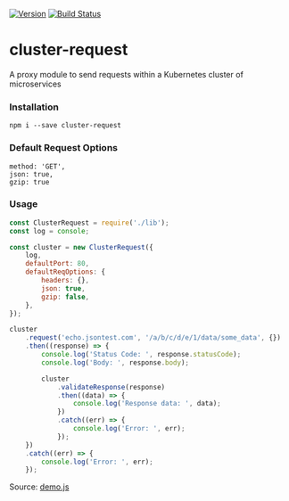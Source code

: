 [![Version](https://badge.fury.io/js/cluster-request.svg)](http://badge.fury.io/js/cluster-request)
[![Build Status](https://travis-ci.org/betastreet/cluster-request.svg?branch=main)](https://travis-ci.org/betastreet/cluster-request)
 
# cluster-request

A proxy module to send requests within a Kubernetes cluster of microservices

### Installation

`npm i --save cluster-request`

### Default Request Options

```
method: 'GET',
json: true,
gzip: true
```

### Usage

```javascript
const ClusterRequest = require('./lib');
const log = console;

const cluster = new ClusterRequest({
    log,
    defaultPort: 80,
    defaultReqOptions: {
        headers: {},
        json: true,
        gzip: false,
    },
});

cluster
    .request('echo.jsontest.com', '/a/b/c/d/e/1/data/some_data', {})
    .then((response) => {
        console.log('Status Code: ', response.statusCode);
        console.log('Body: ', response.body);

        cluster
            .validateResponse(response)
            .then((data) => {
                console.log('Response data: ', data);
            })
            .catch((err) => {
                console.log('Error: ', err);
            });
    })
    .catch((err) => {
        console.log('Error: ', err);
    });
```

Source: [demo.js](demo.js)

